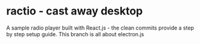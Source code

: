 # ractio - cast away desktop
A sample radio player built with React.js - the clean commits provide a step by step setup guide.
This branch is all about electron.js
